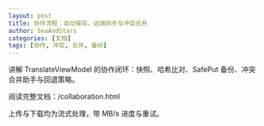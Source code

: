 ```yaml
---
layout: post
title: 协作流程：自动保存、远端同步与冲突合并
author: SeaAndStars
categories: [文档]
tags: [协作, 冲突, 合并, 备份]
---
```


讲解 TranslateViewModel 的协作闭环：快照、哈希比对、SafePut 备份、冲突合并助手与回退策略。

阅读完整文档：/collaboration.html

<!--more-->

上传与下载均为流式处理，带 MB/s 进度与重试。
